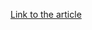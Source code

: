 [Link to the article](https://bleepingcomputer.com/news/security/longhorn-cyber-espionage-group-is-actually-the-cia/)
